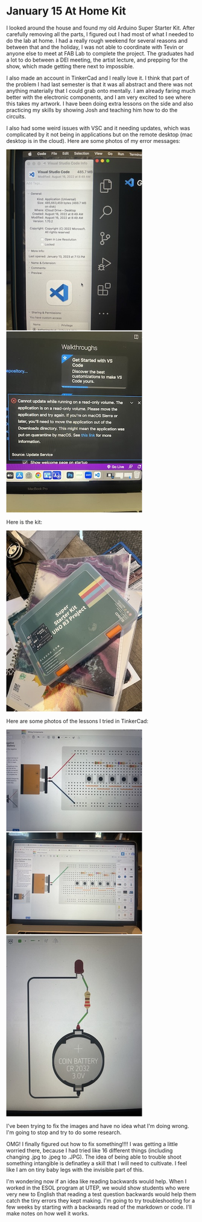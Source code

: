# January 15 At Home Kit  

I looked around the house and found my old Arduino Super Starter Kit. After carefully removing all the parts, I figured out I had most of what I needed to do the lab at home. I had a really rough weekend for several reasons and between that and the holiday, I was not able to coordinate with Tevin or anyone else to meet at FAB Lab to complete the project. The graduates had a lot to do between a DEI meeting, the artist lecture, and prepping for the show, which made getting there next to impossible.  

I also made an account in TinkerCad and I really love it. I think that part of the problem I had last semester is that it was all abstract and there was not anything materially that I could grab onto mentally. I am already faring much better with the electronic components, and I am very excited to see where this takes my artwork. I have been doing extra lessons on the side and also practicing my skills by showing Josh and teaching him how to do the circuits.  

I also had some weird issues with VSC and it needing updates, which was complicated by it not being in applications but on the remote desktop (mac desktop is in the cloud). Here are some photos of my error messages:  

 ![Do not go lightly in that good night!](images/VSCerrors.jpg)
 ![alt text](images/VSCerrors2.jpg)  

Here is the kit:  

![alt text](images/arduinokit.jpg)  

Here are some photos of the lessons I tried in TinkerCad:  

![alt text](images/tinkercad1.jpg)  
![alt text](images/tinkercad2.jpg)  
![alt text](images/tinkercad3.jpg)  

I've been trying to fix the images and have no idea what I'm doing wrong. I'm going to stop and try to do some research.

OMG! I finally figured out how to fix something!!!! I was getting a little worried there, because I had tried like 16 different things (including changing .jpg to .jpeg to .JPG). The idea of being able to trouble shoot something intangible is definatley a skill that I will need to cultivate. I feel like I am on tiny baby legs with the invisible part of this.  

I'm wondering now if an idea like reading backwards would help. When I worked in the ESOL program at UTEP, we would show students who were very new to English that reading a test question backwards would help them catch the tiny errors they kept making. I'm going to try troubleshooting for a few weeks by starting with a backwards read of the markdown or code. I'll make notes on how well it works.

